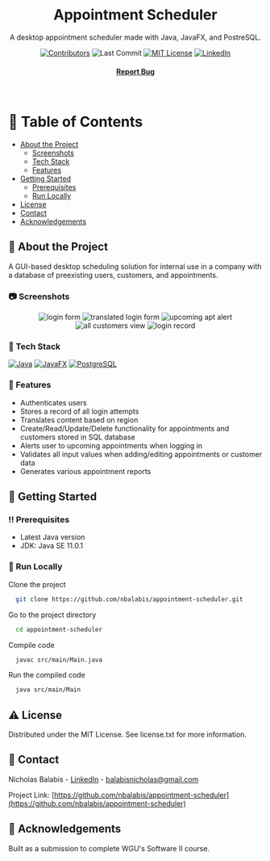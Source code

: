 <div align="center">

  <h1>Appointment Scheduler</h1>
  
  <p>
    A desktop appointment scheduler made with Java, JavaFX, and PostreSQL.
  </p>
  
  
<!-- Badges -->

[![Contributors][contributors-shield]][contributors-url]
![Last Commit][lastcommit-shield]
[![MIT License][license-shield]][license-url]
[![LinkedIn][linkedin-shield]][linkedin-url]

<h4>
    <a href="https://github.com/nbalabis/appointment-scheduler/issues/">Report Bug</a>
  </h4>
</div>

<br />

<!-- Table of Contents -->

# :notebook_with_decorative_cover: Table of Contents

- [About the Project](#star2-about-the-project)
  - [Screenshots](#camera-screenshots)
  - [Tech Stack](#space_invader-tech-stack)
  - [Features](#dart-features)
- [Getting Started](#toolbox-getting-started)
  - [Prerequisites](#bangbang-prerequisites)
  - [Run Locally](#running-run-locally)
- [License](#warning-license)
- [Contact](#handshake-contact)
- [Acknowledgements](#gem-acknowledgements)

<!-- About the Project -->

## :star2: About the Project
<p>A GUI-based desktop scheduling solution for internal use in a company with a database of preexisting users, customers, and appointments.</p>

<!-- Screenshots -->

### :camera: Screenshots

<div align="center"> 
  <img src="Appointment Scheduler Screenshots/login-form.png" alt="login form" />
  <img src="Appointment Scheduler Screenshots/login-translate.png" alt="translated login form" />
   <img src="Appointment Scheduler Screenshots/upcoming-apts.png" alt="upcoming apt alert" />
  <img src="Appointment Scheduler Screenshots/all-customers.png" alt="all customers view" />
  <img src="Appointment Scheduler Screenshots/login-record.png" alt="login record" />
</div>

<!-- TechStack -->

### :space_invader: Tech Stack

[![Java][java.js]][java-url]
[![JavaFX][javafx.js]][javafx-url]
[![PostgreSQL][postgresql.js]][postgresql-url]

<!-- Features -->

### :dart: Features

- Authenticates users
- Stores a record of all login attempts
- Translates content based on region
- Create/Read/Update/Delete functionality for appointments and customers stored in SQL database
- Alerts user to upcoming appointments when logging in
- Validates all input values when adding/editing appointments or customer data
- Generates various appointment reports

<!-- Getting Started -->

## :toolbox: Getting Started

<!-- Prerequisites -->

### :bangbang: Prerequisites

- Latest Java version
- JDK: Java SE 11.0.1

<!-- Run Locally -->

### :running: Run Locally

Clone the project

```bash
  git clone https://github.com/nbalabis/appointment-scheduler.git
```

Go to the project directory

```bash
  cd appointment-scheduler
```

Compile code

```bash
  javac src/main/Main.java
```

Run the compiled code

```bash
  java src/main/Main
```

<!-- License -->

## :warning: License

Distributed under the MIT License. See license.txt for more information.

<!-- Contact -->

## :handshake: Contact

Nicholas Balabis - [LinkedIn](https://www.linkedin.com/in/nicholas-balabis-094571153/) - balabisnicholas@gmail.com

Project Link: [https://github.com/nbalabis/appointment-scheduler](https://github.com/nbalabis/appointment-scheduler)

<!-- Acknowledgments -->

## :gem: Acknowledgements

Built as a submission to complete WGU's Software II course.

<!-- MARKDOWN LINKS & IMAGES -->

[linkedin-shield]: https://img.shields.io/badge/-LinkedIn-black.svg?style=for-the-badge&logo=linkedin&colorB=555
[linkedin-url]: https://www.linkedin.com/in/nicholas-balabis-094571153/
[contributors-shield]: https://img.shields.io/github/contributors/nbalabis/appointment-scheduler.svg?style=for-the-badge
[contributors-url]: https://github.com/nbalabis/appointment-scheduler/graphs/contributors
[lastcommit-shield]: https://img.shields.io/github/last-commit/nbalabis/appointment-scheduler.svg?style=for-the-badge
[license-shield]: https://img.shields.io/github/license/nbalabis/appointment-scheduler.svg?style=for-the-badge
[license-url]: https://github.com/nbalabis/appointment-scheduler/blob/main/license
[java.js]: https://img.shields.io/badge/Java-3a75b0?style=for-the-badge
[java-url]: https://www.java.com/en/
[javafx.js]: https://img.shields.io/badge/JavaFX-e76f00?style=for-the-badge
[javafx-url]: https://openjfx.io
[postgresql.js]: https://img.shields.io/badge/PostgreSQL-4169E1?style=for-the-badge&logo=postgresql&logoColor=FFFFFF
[postgresql-url]: https://www.postgresql.org
